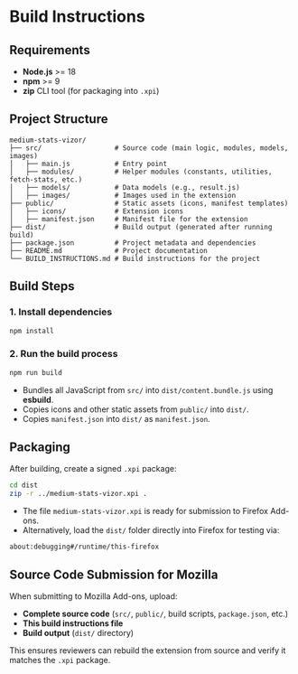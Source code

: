 # Build Instructions

## Requirements
- **Node.js** >= 18
- **npm** >= 9
- **zip** CLI tool (for packaging into `.xpi`)

## Project Structure
```plaintext
medium-stats-vizor/
├── src/                  # Source code (main logic, modules, models, images)
│   ├── main.js           # Entry point
│   ├── modules/          # Helper modules (constants, utilities, fetch-stats, etc.)
│   ├── models/           # Data models (e.g., result.js)
│   ├── images/           # Images used in the extension
├── public/               # Static assets (icons, manifest templates)
│   ├── icons/            # Extension icons
│   ├── manifest.json     # Manifest file for the extension
├── dist/                 # Build output (generated after running build)
├── package.json          # Project metadata and dependencies
├── README.md             # Project documentation
└── BUILD_INSTRUCTIONS.md # Build instructions for the project
```

## Build Steps
### 1. Install dependencies
```bash
npm install
```

### 2. Run the build process
```bash
npm run build
```
- Bundles all JavaScript from `src/` into `dist/content.bundle.js` using **esbuild**.
- Copies icons and other static assets from `public/` into `dist/`.
- Copies `manifest.json` into `dist/` as `manifest.json`.

## Packaging
After building, create a signed `.xpi` package:
```bash
cd dist
zip -r ../medium-stats-vizor.xpi .
```
- The file `medium-stats-vizor.xpi` is ready for submission to Firefox Add-ons.
- Alternatively, load the `dist/` folder directly into Firefox for testing via:
```plaintext
about:debugging#/runtime/this-firefox
```

## Source Code Submission for Mozilla
When submitting to Mozilla Add-ons, upload:
- **Complete source code** (`src/`, `public/`, build scripts, `package.json`, etc.)
- **This build instructions file**
- **Build output** (`dist/` directory)

This ensures reviewers can rebuild the extension from source and verify it matches the `.xpi` package.
